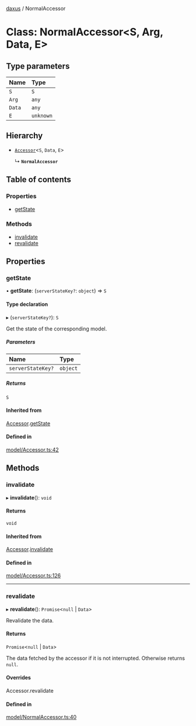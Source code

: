 [daxus](../README.md) / NormalAccessor

# Class: NormalAccessor<S, Arg, Data, E\>

## Type parameters

| Name | Type |
| :------ | :------ |
| `S` | `S` |
| `Arg` | `any` |
| `Data` | `any` |
| `E` | `unknown` |

## Hierarchy

- [`Accessor`](Accessor.md)<`S`, `Data`, `E`\>

  ↳ **`NormalAccessor`**

## Table of contents

### Properties

- [getState](NormalAccessor.md#getstate)

### Methods

- [invalidate](NormalAccessor.md#invalidate)
- [revalidate](NormalAccessor.md#revalidate)

## Properties

### getState

• **getState**: (`serverStateKey?`: `object`) => `S`

#### Type declaration

▸ (`serverStateKey?`): `S`

Get the state of the corresponding model.

##### Parameters

| Name | Type |
| :------ | :------ |
| `serverStateKey?` | `object` |

##### Returns

`S`

#### Inherited from

[Accessor](Accessor.md).[getState](Accessor.md#getstate)

#### Defined in

[model/Accessor.ts:42](https://github.com/jason89521/react-fetch/blob/9f24fa5/src/lib/model/Accessor.ts#L42)

## Methods

### invalidate

▸ **invalidate**(): `void`

#### Returns

`void`

#### Inherited from

[Accessor](Accessor.md).[invalidate](Accessor.md#invalidate)

#### Defined in

[model/Accessor.ts:126](https://github.com/jason89521/react-fetch/blob/9f24fa5/src/lib/model/Accessor.ts#L126)

___

### revalidate

▸ **revalidate**(): `Promise`<``null`` \| `Data`\>

Revalidate the data.

#### Returns

`Promise`<``null`` \| `Data`\>

The data fetched by the accessor if it is not interrupted. Otherwise returns `null`.

#### Overrides

Accessor.revalidate

#### Defined in

[model/NormalAccessor.ts:40](https://github.com/jason89521/react-fetch/blob/9f24fa5/src/lib/model/NormalAccessor.ts#L40)
